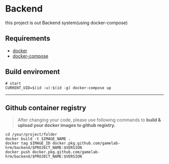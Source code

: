# Backend 
this project is out Backend system(using docker-compose)

## Requirements
- [docker](https://docs.docker.com/get-docker/)
- [docker-compose](https://docs.docker.com/compose/install/)

## Build enviroment
```shell
# start
CURRENT_UID=$(id -u):$(id -g) docker-compose up
```

---
## Github container registry
> After changing your code, please use following commands to **build & upload your docker images to github registry.**
```shell
cd /your/project/folder
docker build -t $IMAGE_NAME . 
docker tag $IMAGE_ID docker.pkg.github.com/gamelab-hrm/backend/$PROJECT_NAME:$VERSION
docker push docker.pkg.github.com/gamelab-hrm/backend/$PROJECT_NAME:$VERSION
```